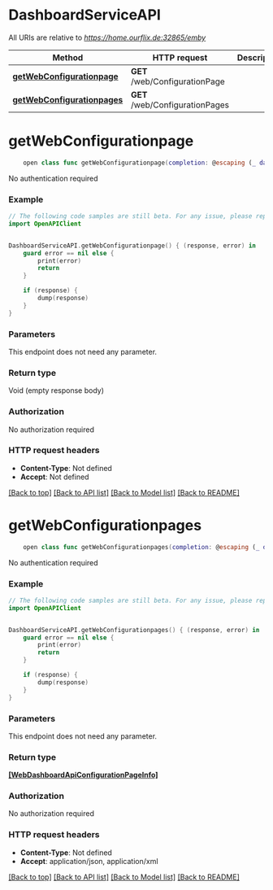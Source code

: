 # DashboardServiceAPI

All URIs are relative to *https://home.ourflix.de:32865/emby*

Method | HTTP request | Description
------------- | ------------- | -------------
[**getWebConfigurationpage**](DashboardServiceAPI.md#getwebconfigurationpage) | **GET** /web/ConfigurationPage | 
[**getWebConfigurationpages**](DashboardServiceAPI.md#getwebconfigurationpages) | **GET** /web/ConfigurationPages | 


# **getWebConfigurationpage**
```swift
    open class func getWebConfigurationpage(completion: @escaping (_ data: Void?, _ error: Error?) -> Void)
```



No authentication required

### Example
```swift
// The following code samples are still beta. For any issue, please report via http://github.com/OpenAPITools/openapi-generator/issues/new
import OpenAPIClient


DashboardServiceAPI.getWebConfigurationpage() { (response, error) in
    guard error == nil else {
        print(error)
        return
    }

    if (response) {
        dump(response)
    }
}
```

### Parameters
This endpoint does not need any parameter.

### Return type

Void (empty response body)

### Authorization

No authorization required

### HTTP request headers

 - **Content-Type**: Not defined
 - **Accept**: Not defined

[[Back to top]](#) [[Back to API list]](../README.md#documentation-for-api-endpoints) [[Back to Model list]](../README.md#documentation-for-models) [[Back to README]](../README.md)

# **getWebConfigurationpages**
```swift
    open class func getWebConfigurationpages(completion: @escaping (_ data: [WebDashboardApiConfigurationPageInfo]?, _ error: Error?) -> Void)
```



No authentication required

### Example
```swift
// The following code samples are still beta. For any issue, please report via http://github.com/OpenAPITools/openapi-generator/issues/new
import OpenAPIClient


DashboardServiceAPI.getWebConfigurationpages() { (response, error) in
    guard error == nil else {
        print(error)
        return
    }

    if (response) {
        dump(response)
    }
}
```

### Parameters
This endpoint does not need any parameter.

### Return type

[**[WebDashboardApiConfigurationPageInfo]**](WebDashboardApiConfigurationPageInfo.md)

### Authorization

No authorization required

### HTTP request headers

 - **Content-Type**: Not defined
 - **Accept**: application/json, application/xml

[[Back to top]](#) [[Back to API list]](../README.md#documentation-for-api-endpoints) [[Back to Model list]](../README.md#documentation-for-models) [[Back to README]](../README.md)

